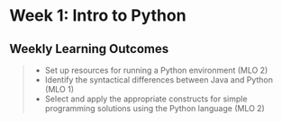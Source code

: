 # Week 1: Intro to Python

## Weekly Learning Outcomes

> - Set up resources for running a Python environment (MLO 2)
> - Identify the syntactical differences between Java and Python (MLO 1)
> - Select and apply the appropriate constructs for simple programming solutions using the Python language (MLO 2)
